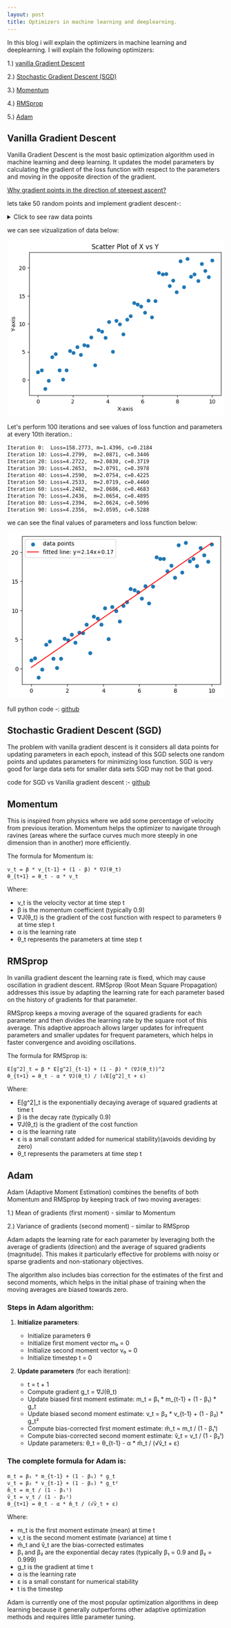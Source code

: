 ```yaml
---
layout: post
title: Optimizers in machine learning and deeplearning.
---
```


In this blog i will explain the optimizers in machine learning and deeplearning. I will explain the following optimizers:

1.) [vanilla Gradient Descent](#vanilla-gradient-descent)

2.) [Stochastic Gradient Descent (SGD)](#stochastic-gradient-descent-sgd)

3.) [Momentum](#momentum)

4.) [RMSprop](#rmsprop)

5.) [Adam](#adam)

## Vanilla Gradient Descent

Vanilla Gradient Descent is the most basic optimization algorithm used in machine learning and deep learning. It updates the model parameters by calculating the gradient of the loss function with respect to the parameters and moving in the opposite direction of the gradient.

[Why gradient points in the direction of steepest ascent?](https://www.youtube.com/watch?v=QQPz3eXXgQI&pp=ygUwd2h5IGRpZXMgZ3JhZGllbnQgcG9pbnRzIHR3b2FyZHMgc3RlZXBlc3QgYXNjZW50)

lets take 50 random points and implement gradient descent-:
<details>
<summary>Click to see raw data points</summary>

**X values:**
```
[ 0.          0.20408163  0.40816327  0.6122449   0.81632653  1.02040816
  1.2244898   1.42857143  1.63265306  1.83673469  2.04081633  2.24489796
  2.44897959  2.65306122  2.85714286  3.06122449  3.26530612  3.46938776
  3.67346939  3.87755102  4.08163265  4.28571429  4.48979592  4.69387755
  4.89795918  5.10204082  5.30612245  5.51020408  5.71428571  5.91836735
  6.12244898  6.32653061  6.53061224  6.73469388  6.93877551  7.14285714
  7.34693878  7.55102041  7.75510204  7.95918367  8.16326531  8.36734694
  8.57142857  8.7755102   8.97959184  9.18367347  9.3877551   9.59183673
  9.79591837 10.        ]
```

**Y values:**
```
[-1.84906502  0.14796499  5.76343969  3.29772247  1.33574199  7.55969436
  3.07641734  2.29625206  3.11890568  2.83164312  8.86090267  2.88772778
  6.25586976  4.80492513  4.24172485  6.30030025  8.94647707  8.73120931
  8.16654723  7.66207554  8.05660718  7.61485529  7.33576776  7.58932481
 11.64422524 12.52849745 13.12640632 11.82546752 11.80469967 12.17155883
 15.4460859  15.0538789  18.26404008 17.07964007 10.91760557 13.23503321
 12.16853572 19.50415138 15.46385096 13.79271726 18.39178177 19.47646076
 18.08185461 20.35487431 18.55772308 20.53339024 17.35817452 20.47327344
 21.03137291 21.40791631]
```
</details>

we can see vizualization of data below:

![](/images/vanilla_gd_input.png)

Let's perform 100 iterations and see values of loss function and parameters at every 10th iteration.:

```
Iteration 0:  Loss=158.2773, m=1.4396, c=0.2184
Iteration 10: Loss=4.2799,  m=2.0871, c=0.3446
Iteration 20: Loss=4.2722,  m=2.0830, c=0.3719
Iteration 30: Loss=4.2653,  m=2.0791, c=0.3978
Iteration 40: Loss=4.2590,  m=2.0754, c=0.4225
Iteration 50: Loss=4.2533,  m=2.0719, c=0.4460
Iteration 60: Loss=4.2482,  m=2.0686, c=0.4683
Iteration 70: Loss=4.2436,  m=2.0654, c=0.4895
Iteration 80: Loss=4.2394,  m=2.0624, c=0.5096
Iteration 90: Loss=4.2356,  m=2.0595, c=0.5288
```

we can see the final values of parameters and loss function below:

![](/images/vanilla_gd_output.png)


full python code -:
[github](https://github.com/amruth6002/Optimizers/blob/main/vanilla.ipynb)


## Stochastic Gradient Descent (SGD)

The problem with vanilla gradient descent is it considers all data points for updating parameters in each epoch, instead of this SGD selects one random points and updates parameters for minimizing loss function. SGD is very good for large data sets for smaller data sets SGD may not be that good.

code for SGD vs Vanilla gradient descent :- [github](https://github.com/amruth6002/Optimizers/blob/main/stochastic_gradient_vs_vanilla_gradient.ipynb)

## Momentum

This is inspired from physics where we add some percentage of velocity from previous iteration. Momentum helps the optimizer to navigate through ravines (areas where the surface curves much more steeply in one dimension than in another) more efficiently.

The formula for Momentum is:

```
v_t = β * v_{t-1} + (1 - β) * ∇J(θ_t)
θ_{t+1} = θ_t - α * v_t
```

Where:
- v_t is the velocity vector at time step t
- β is the momentum coefficient (typically 0.9)
- ∇J(θ_t) is the gradient of the cost function with respect to parameters θ at time step t
- α is the learning rate
- θ_t represents the parameters at time step t

## RMSprop

In vanilla gradient descent the learning rate is fixed, which may cause oscillation in gradient descent. RMSprop (Root Mean Square Propagation) addresses this issue by adapting the learning rate for each parameter based on the history of gradients for that parameter. 

RMSprop keeps a moving average of the squared gradients for each parameter and then divides the learning rate by the square root of this average. This adaptive approach allows larger updates for infrequent parameters and smaller updates for frequent parameters, which helps in faster convergence and avoiding oscillations.

The formula for RMSprop is:

```
E[g^2]_t = β * E[g^2]_{t-1} + (1 - β) * (∇J(θ_t))^2
θ_{t+1} = θ_t - α * ∇J(θ_t) / (√E[g^2]_t + ε)
```

Where:
- E[g^2]_t is the exponentially decaying average of squared gradients at time t
- β is the decay rate (typically 0.9)
- ∇J(θ_t) is the gradient of the cost function
- α is the learning rate
- ε is a small constant added for numerical stability)(avoids deviding by zero)
- θ_t represents the parameters at time step t

## Adam

Adam (Adaptive Moment Estimation) combines the benefits of both Momentum and RMSprop by keeping track of two moving averages:

1.) Mean of gradients (first moment) - similar to Momentum

2.) Variance of gradients (second moment) - similar to RMSprop

Adam adapts the learning rate for each parameter by leveraging both the average of gradients (direction) and the average of squared gradients (magnitude). This makes it particularly effective for problems with noisy or sparse gradients and non-stationary objectives.

The algorithm also includes bias correction for the estimates of the first and second moments, which helps in the initial phase of training when the moving averages are biased towards zero.

### Steps in Adam algorithm:

1. **Initialize parameters**: 
   - Initialize parameters θ
   - Initialize first moment vector m₀ = 0
   - Initialize second moment vector v₀ = 0
   - Initialize timestep t = 0

2. **Update parameters** (for each iteration):
   - t = t + 1
   - Compute gradient g_t = ∇J(θ_t)
   - Update biased first moment estimate: m_t = β₁ * m_{t-1} + (1 - β₁) * g_t
   - Update biased second moment estimate: v_t = β₂ * v_{t-1} + (1 - β₂) * g_t²
   - Compute bias-corrected first moment estimate: m̂_t = m_t / (1 - β₁ᵗ)
   - Compute bias-corrected second moment estimate: v̂_t = v_t / (1 - β₂ᵗ)
   - Update parameters: θ_t = θ_{t-1} - α * m̂_t / (√v̂_t + ε)

### The complete formula for Adam is:

```
m_t = β₁ * m_{t-1} + (1 - β₁) * g_t
v_t = β₂ * v_{t-1} + (1 - β₂) * g_t²
m̂_t = m_t / (1 - β₁ᵗ)
v̂_t = v_t / (1 - β₂ᵗ)
θ_{t+1} = θ_t - α * m̂_t / (√v̂_t + ε)
```

Where:
- m_t is the first moment estimate (mean) at time t
- v_t is the second moment estimate (variance) at time t
- m̂_t and v̂_t are the bias-corrected estimates
- β₁ and β₂ are the exponential decay rates (typically β₁ = 0.9 and β₂ = 0.999)
- g_t is the gradient at time t
- α is the learning rate
- ε is a small constant for numerical stability
- t is the timestep

Adam is currently one of the most popular optimization algorithms in deep learning because it generally outperforms other adaptive optimization methods and requires little parameter tuning.


